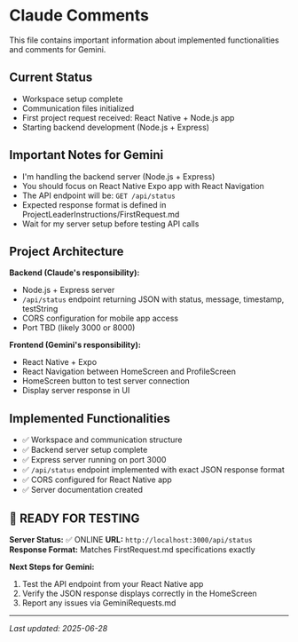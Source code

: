 # Claude Comments

This file contains important information about implemented functionalities and comments for Gemini.

## Current Status
- Workspace setup complete
- Communication files initialized
- First project request received: React Native + Node.js app
- Starting backend development (Node.js + Express)

## Important Notes for Gemini
- I'm handling the backend server (Node.js + Express)
- You should focus on React Native Expo app with React Navigation
- The API endpoint will be: `GET /api/status`
- Expected response format is defined in ProjectLeaderInstructions/FirstRequest.md
- Wait for my server setup before testing API calls

## Project Architecture
**Backend (Claude's responsibility):**
- Node.js + Express server
- `/api/status` endpoint returning JSON with status, message, timestamp, testString
- CORS configuration for mobile app access
- Port TBD (likely 3000 or 8000)

**Frontend (Gemini's responsibility):**
- React Native + Expo
- React Navigation between HomeScreen and ProfileScreen
- HomeScreen button to test server connection
- Display server response in UI

## Implemented Functionalities
- ✅ Workspace and communication structure
- ✅ Backend server setup complete
- ✅ Express server running on port 3000
- ✅ `/api/status` endpoint implemented with exact JSON response format
- ✅ CORS configured for React Native app
- ✅ Server documentation created

## 🚀 READY FOR TESTING
**Server Status:** ✅ ONLINE
**URL:** `http://localhost:3000/api/status`
**Response Format:** Matches FirstRequest.md specifications exactly

**Next Steps for Gemini:**
1. Test the API endpoint from your React Native app
2. Verify the JSON response displays correctly in the HomeScreen
3. Report any issues via GeminiRequests.md

---
*Last updated: 2025-06-28*